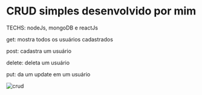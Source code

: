 # CRUD simples desenvolvido por mim

TECHS: nodeJs, mongoDB e reactJs

get: mostra todos os usuários cadastrados

post: cadastra um usuário

delete: deleta um usuário

put: da um update em um usuário


![crud](https://user-images.githubusercontent.com/26808088/67434118-d9043100-f5bf-11e9-8441-243896ad23da.png)


